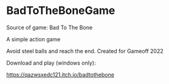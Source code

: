 # BadToTheBoneGame
Source of game: Bad To The Bone

A simple action game

Avoid steel balls and reach the end.
Created for Gameoff 2022

Download and play (windows only):

https://qazwsxedc121.itch.io/badtothebone
